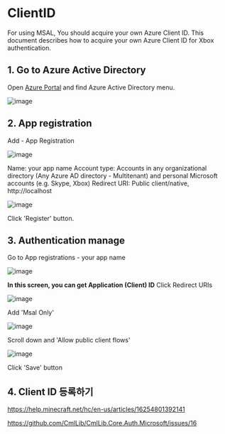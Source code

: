 # ClientID

For using MSAL, You should acquire your own Azure Client ID. This document describes how to acquire your own Azure Client ID for Xbox authentication.

## 1. Go to Azure Active Directory

Open [Azure Portal](https://portal.azure.com/) and find Azure Active Directory menu.

![image](https://user-images.githubusercontent.com/17783561/154854882-79918bb0-f317-4ab8-aac9-4b51f4086be9.png)

## 2. App registration

Add - App Registration

![image](https://user-images.githubusercontent.com/17783561/154855003-4f5fc4ea-7083-47f9-818d-72216a548c27.png)

Name: your app name
Account type: Accounts in any organizational directory (Any Azure AD directory - Multitenant) and personal Microsoft accounts (e.g. Skype, Xbox)
Redirect URI: Public client/native, http://localhost

![image](https://user-images.githubusercontent.com/17783561/154855171-2198b328-9457-46e3-89b8-b1e295bfb5bd.png)

Click 'Register' button.

## 3. Authentication manage

Go to App registrations - your app name

![image](https://user-images.githubusercontent.com/17783561/154855363-17386531-4fb6-4fa3-aab2-3dc1ed954d48.png)

**In this screen, you can get Application (Client) ID**
Click Redirect URIs

![image](https://user-images.githubusercontent.com/17783561/154855473-19713858-8c6e-49f0-ab13-51c33fc245fb.png)

Add 'Msal Only'

![image](https://user-images.githubusercontent.com/17783561/154855535-6b1abe22-a310-4038-89ad-b5c1cc006327.png)

Scroll down and 'Allow public client flows'

![image](https://user-images.githubusercontent.com/17783561/154855569-e5e8441e-30ad-4930-af5d-5e790ad9e1ce.png)

Click 'Save' button

## 4. Client ID 등록하기

https://help.minecraft.net/hc/en-us/articles/16254801392141

https://github.com/CmlLib/CmlLib.Core.Auth.Microsoft/issues/16
